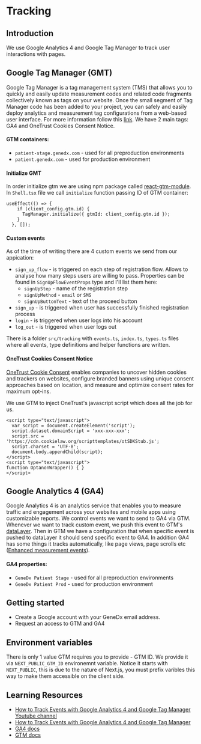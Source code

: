 # Tracking

## Introduction

We use Google Analytics 4 and Google Tag Manager to track user interactions with pages.

## Google Tag Manager (GMT)

Google Tag Manager is a tag management system (TMS) that allows you to quickly and easily update measurement codes and related code fragments collectively known as tags on your website. Once the small segment of Tag Manager code has been added to your project, you can safely and easily deploy analytics and measurement tag configurations from a web-based user interface.
For more information follow this [link](https://support.google.com/tagmanager/answer/6102821).
We have 2 main tags: GA4 and OneTrust Cookies Consent Notice.

#### GTM containers:

- `patient-stage.genedx.com` - used for all preproduction environments
- `patient.genedx.com` - used for production environment

#### Initialize GMT

In order initialize gtm we are using npm package called [react-gtm-module](https://www.npmjs.com/package/react-gtm-module). In `Shell.tsx` file we call `initialize` function passing ID of GTM container:

```
useEffect(() => {
    if (client_config.gtm.id) {
      TagManager.initialize({ gtmId: client_config.gtm.id });
    }
  }, []);
```

#### Custom events

As of the time of writing there are 4 custom events we send from our appication:

- `sign_up_flow` - is triggered on each step of registration flow. Allows to analyse how many steps users are willing to pass. Properties can be found in `SignUpFlowEventProps` type and I'll list them here:
  - `signUpStep` - name of the registration step
  - `signUpMethod` - `email` or `SMS`
  - `signUpButtonText` - text of the proceed button
- `sign_up` - is triggered when user has successfully finished registration process
- `login` - is triggered when user logs into his account
- `log_out` - is triggered when user logs out

There is a folder `src/tracking` with `events.ts`, `index.ts`, `types.ts` files where all events, type definitions and helper functions are written.

#### OneTrust Cookies Consent Notice

[OneTrust Cookie Consent](https://www.onetrust.com/products/cookie-consent/) enables companies to uncover hidden cookies and trackers on websites, configure branded banners using unique consent approaches based on location, and measure and optimize consent rates for maximum opt-ins.

We use GTM to inject OneTrust's javascript script which does all the job for us.

```
<script type="text/javascript">
  var script = document.createElement('script');
  script.dataset.domainScript = 'xxx-xxx-xxx';
  script.src = 'https://cdn.cookielaw.org/scripttemplates/otSDKStub.js';
  script.charset = 'UTF-8';
  document.body.appendChild(script);
</script>
<script type="text/javascript">
function OptanonWrapper() { }
</script>
```

## Google Analytics 4 (GA4)

Google Analytics 4 is an analytics service that enables you to measure traffic and engagement across your websites and mobile apps using customizable reports.
We control events we want to send to GA4 via GTM. Whenever we want to track custom event, we push this event to GTM's [dataLayer](https://developers.google.com/tag-platform/tag-manager/web/datalayer?hl=en). Then in GTM we have a configuration that when specific event is pushed to dataLayer it should send specific event to GA4.
In addition GA4 has some things it tracks automatically, like page views, page scrolls etc ([Enhanced measurement events](https://support.google.com/analytics/answer/9216061?hl=en&ref_topic=9756175)).

#### GA4 properties:

- `GeneDx Patient Stage` - used for all preproduction environments
- `GeneDx Patient Prod` - used for production environment

## Getting started

- Create a Google account with your GeneDx email address.
- Request an access to GTM and GA4

## Environment variables

There is only 1 value GTM requires you to provide - GTM ID. We provide it via `NEXT_PUBLIC_GTM_ID` environemnt variable. Notice it starts with `NEXT_PUBLIC`, this is due to the nature of Next.js, you must prefix varibles this way to make them accessible on the client side.

## Learning Resources

- [How to Track Events with Google Analytics 4 and Google Tag Manager Youtube channel](https://www.youtube.com/channel/UCOEX0WT2MJZX3ev954syP3A)
- [How to Track Events with Google Analytics 4 and Google Tag Manager](https://www.youtube.com/watch?v=ekp6dcCXXb8)
- [GA4 docs](https://support.google.com/analytics/answer/10089681)
- [GTM docs](https://developers.google.com/tag-platform/tag-manager/web?hl=en)
